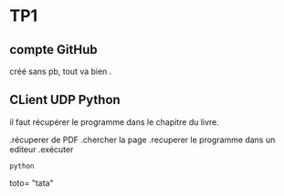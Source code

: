# TP1

## compte GitHub

créé sans pb, tout va bien .

## CLient UDP Python 

il faut récupérer le programme dans le chapitre du livre.

.récuperer de PDF
.chercher la page
.recuperer le programme dans un editeur 
.exécuter 

    python
toto= "tata"

